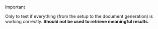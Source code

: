 > [!IMPORTANT] 
> Only to test if everything (from the setup to the document generation) is working correctly.  **Should not be used to retrieve meaningful results**.
